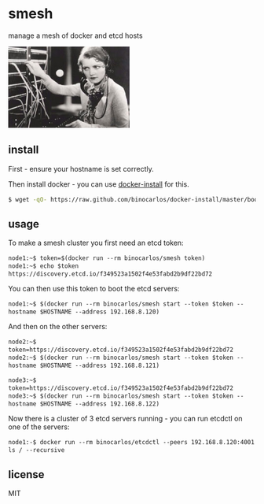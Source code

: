 smesh
=====

manage a mesh of docker and etcd hosts

![Smesh](https://github.com/binocarlos/smesh/raw/master/exchange.jpg)

## install

First - ensure your hostname is set correctly.

Then install docker - you can use [docker-install](https://github.com/binocarlos/docker-install) for this.

```bash
$ wget -qO- https://raw.github.com/binocarlos/docker-install/master/bootstrap.sh | sudo bash
```

## usage

To make a smesh cluster you first need an etcd token:

```
node1:~$ token=$(docker run --rm binocarlos/smesh token)
node1:~$ echo $token
https://discovery.etcd.io/f349523a1502f4e53fabd2b9df22bd72
```

You can then use this token to boot the etcd servers:

```
node1:~$ $(docker run --rm binocarlos/smesh start --token $token --hostname $HOSTNAME --address 192.168.8.120)
```

And then on the other servers:

```
node2:~$ token=https://discovery.etcd.io/f349523a1502f4e53fabd2b9df22bd72
node2:~$ $(docker run --rm binocarlos/smesh start --token $token --hostname $HOSTNAME --address 192.168.8.121)
```

```
node3:~$ token=https://discovery.etcd.io/f349523a1502f4e53fabd2b9df22bd72
node3:~$ $(docker run --rm binocarlos/smesh start --token $token --hostname $HOSTNAME --address 192.168.8.122)
```

Now there is a cluster of 3 etcd servers running - you can run etcdctl on one of the servers:


```
node1:-$ docker run --rm binocarlos/etcdctl --peers 192.168.8.120:4001 ls / --recursive
```

## license

MIT